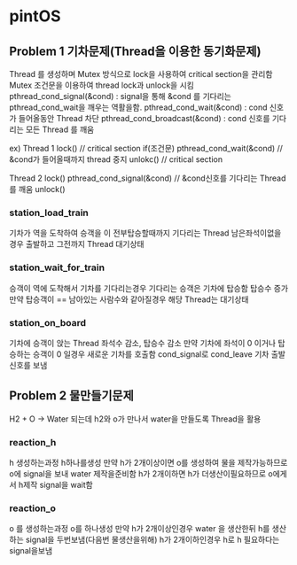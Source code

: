 # pintOS

## Problem 1 기차문제(Thread을 이용한 동기화문제)
Thread 를 생성하며 Mutex 방식으로 lock을 사용하여 critical section을 관리함
Mutex 조건문을 이용하여 thread lock과 unlock을 시킴
pthread_cond_signal(&cond) : signal을 통해 &cond 를 기다리는 pthread_cond_wait을  깨우는 역활을함. 
pthread_cond_wait(&cond) : cond 신호가 들어올동안 Thread 차단
pthread_cond_broadcast(&cond) : cond 신호를 기다리는 모든 Thread 를 깨움

ex)
Thread 1
lock() // critical section
if(조건문) pthread_cond_wait(&cond) // &cond가 들어올때까지 thread 중지
unlokc() // critical section

Thread 2
lock()
pthread_cond_signal(&cond) // &cond신호를 기다리는 Thread를 깨움
unlock()

### station_load_train
기차가 역을 도착하여 승객을 이 전부탑승할때까지 기다리는 Thread
남은좌석이없을 경우 출발하고 그전까지 Thread 대기상태


### station_wait_for_train
승객이 역에 도착해서 기차를 기다리는경우
기다리는 승객은 기차에 탑승함 탑승수 증가
만약 탑승객이 == 남아있는 사람수와 같아질경우
해당 Thread는 대기상태

### station_on_board
기차에 승객이 앉는 Thread
좌석수 감소, 탑승수 감소
만약 기차에 좌석이 0 이거나 탑승하는 승객이 0 일경우 새로운 기차를 호출함 cond_signal로  cond_leave 기차 출발신호를 보냄


## Problem 2 물만들기문제
H2 +  O -> Water 되는데
h2와 o가 만나서 water을 만들도록 Thread을 활용

### reaction_h
h 생성하는과정 h하나를생성
만약 h가 2개이상이면 o를 생성하여 물을 제작가능하므로 o에 signal을 보내 water 제작을준비함
h가 2개이하면 h가 더생산이필요하므로 o에게서 h제작 signal을 wait함

### reaction_o
o 를 생성하는과정 o를 하나생성
만약 h가 2개이상인경우 water 을 생산한뒤 h를 생산하는 signal을 두번보냄(다음번 물생산을위해)
h가 2개이하인경우 h로 h 필요하다는 signal을보냄



